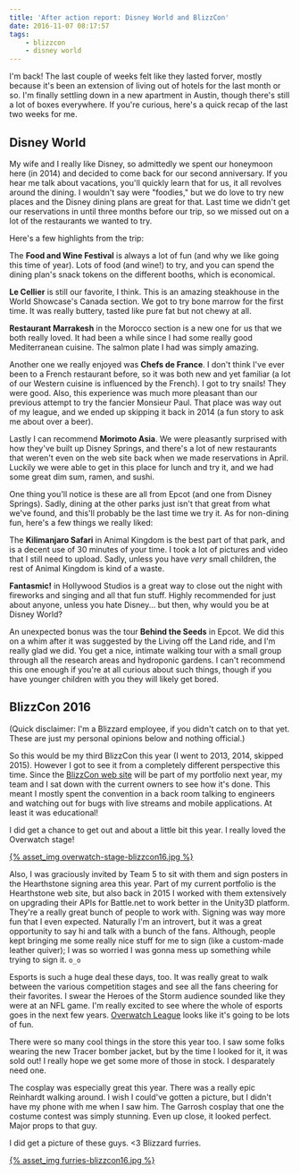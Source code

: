 ```yaml
---
title: 'After action report: Disney World and BlizzCon'
date: 2016-11-07 08:17:57
tags:
    - blizzcon
    - disney world
---
```

I'm back! The last couple of weeks felt like they lasted forver, mostly because it's been an extension of living out of hotels for the last month or so. I'm finally settling down in a new apartment in Austin, though there's still a lot of boxes everywhere. If you're curious, here's a quick recap of the last two weeks for me.

## Disney World

My wife and I really like Disney, so admittedly we spent our honeymoon here (in 2014) and decided to come back for our second anniversary. If you hear me talk about vacations, you'll quickly learn that for us, it all revolves around the dining. I wouldn't say were "foodies," but we do love to try new places and the Disney dining plans are great for that. Last time we didn't get our reservations in until three months before our trip, so we missed out on a lot of the restaurants we wanted to try.

Here's a few highlights from the trip:
<!-- more -->
The **Food and Wine Festival** is always a lot of fun (and why we like going this time of year). Lots of food (and wine!) to try, and you can spend the dining plan's snack tokens on the different booths, which is economical.

**Le Cellier** is still our favorite, I think. This is an amazing steakhouse in the World Showcase's Canada section. We got to try bone marrow for the first time. It was really buttery, tasted like pure fat but not chewy at all.

**Restaurant Marrakesh** in the Morocco section is a new one for us that we both really loved. It had been a while since I had some really good Mediterranean cuisine. The salmon plate I had was simply amazing.

Another one we really enjoyed was **Chefs de France**. I don't think I've ever been to a French restaurant before, so it was both new and yet familiar (a lot of our Western cuisine is influenced by the French). I got to try snails! They were good. Also, this experience was much more pleasant than our previous attempt to try the fancier Monsieur Paul. That place was way out of my league, and we ended up skipping it back in 2014 (a fun story to ask me about over a beer).

Lastly I can recommend **Morimoto Asia**. We were pleasantly surprised with how they've built up Disney Springs, and there's a lot of new restaurants that weren't even on the web site back when we made reservations in April. Luckily we were able to get in this place for lunch and try it, and we had some great dim sum, ramen, and sushi.

One thing you'll notice is these are all from Epcot (and one from Disney Springs). Sadly, dining at the other parks just isn't that great from what we've found, and this'll probably be the last time we try it. As for non-dining fun, here's a few things we really liked:

The **Kilimanjaro Safari** in Animal Kingdom is the best part of that park, and is a decent use of 30 minutes of your time. I took a lot of pictures and video that I still need to upload. Sadly, unless you have _very_ small children, the rest of Animal Kingdom is kind of a waste.

**Fantasmic!** in Hollywood Studios is a great way to close out the night with fireworks and singing and all that fun stuff. Highly recommended for just about anyone, unless you hate Disney... but then, why would you be at Disney World?

An unexpected bonus was the tour **Behind the Seeds** in Epcot. We did this on a whim after it was suggested by the Living off the Land ride, and I'm really glad we did. You get a nice, intimate walking tour with a small group through all the research areas and hydroponic gardens. I can't recommend this one enough if you're at all curious about such things, though if you have younger children with you they will likely get bored.

## BlizzCon 2016

(Quick disclaimer: I'm a Blizzard employee, if you didn't catch on to that yet. These are just my personal opinions below and nothing official.)

So this would be my third BlizzCon this year (I went to 2013, 2014, skipped 2015). However I got to see it from a completely different perspective this time. Since the [BlizzCon web site](https://blizzcon.com/en-us/) will be part of my portfolio next year, my team and I sat down with the current owners to see how it's done. This meant I mostly spent the convention in a back room talking to engineers and watching out for bugs with live streams and mobile applications. At least it was educational!

I did get a chance to get out and about a little bit this year. I really loved the Overwatch stage!

<a href="{% asset_path overwatch-stage-blizzcon16.jpg %}" class="fancybox">{% asset_img overwatch-stage-blizzcon16.jpg %}</a>

Also, I was graciously invited by Team 5 to sit with them and sign posters in the Hearthstone signing area this year. Part of my current portfolio is the Hearthstone web site, but also back in 2015 I worked with them extensively on upgrading their APIs for Battle.net to work better in the Unity3D platform. They're a really great bunch of people to work with. Signing was way more fun that I even expected. Naturally I'm an introvert, but it was a great opportunity to say hi and talk with a bunch of the fans. Although, people kept bringing me some really nice stuff for me to sign (like a custom-made leather quiver); I was so worried I was gonna mess up something while trying to sign it. `o_o`

Esports is such a huge deal these days, too. It was really great to walk between the various competition stages and see all the fans cheering for their favorites. I swear the Heroes of the Storm audience sounded like they were at an NFL game. I'm really excited to see where the whole of esports goes in the next few years. [Overwatch League](https://overwatchleague.com/en-us/) looks like it's going to be lots of fun.

There were so many cool things in the store this year too. I saw some folks wearing the new Tracer bomber jacket, but by the time I looked for it, it was sold out! I really hope we get some more of those in stock. I desparately need one.

The cosplay was especially great this year. There was a really epic Reinhardt walking around. I wish I could've gotten a picture, but I didn't have my phone with me when I saw him. The Garrosh cosplay that one the costume contest was simply stunning. Even up close, it looked perfect. Major props to that guy.

I did get a picture of these guys. <3 Blizzard furries.

<a href="{% asset_path furries-blizzcon16.jpg %}" class="fancybox">{% asset_img furries-blizzcon16.jpg %}</a>
